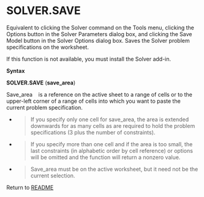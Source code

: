 # SOLVER.SAVE

Equivalent to clicking the Solver command on the Tools menu, clicking
the Options button in the Solver Parameters dialog box, and clicking the
Save Model button in the Solver Options dialog box. Saves the Solver
problem specifications on the worksheet.

If this function is not available, you must install the Solver add-in.

**Syntax**

**SOLVER.SAVE** (**save\_area**)

Save\_area&nbsp;&nbsp;&nbsp;&nbsp;is a reference on the active sheet to
a range of cells or to the upper-left corner of a range of cells into
which you want to paste the current problem specification.

  - > If you specify only one cell for save\_area, the area is extended
    > downwards for as many cells as are required to hold the problem
    > specifications (3 plus the number of constraints).

  - > If you specify more than one cell and if the area is too small,
    > the last constraints (in alphabetic order by cell reference) or
    > options will be omitted and the function will return a nonzero
    > value.

  - > Save\_area must be on the active worksheet, but it need not be the
    > current selection.



Return to [README](README.md)

